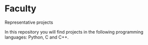 # Faculty
Representative projects

In this repository you will find projects in the following programming languages: Python, C and C++.
